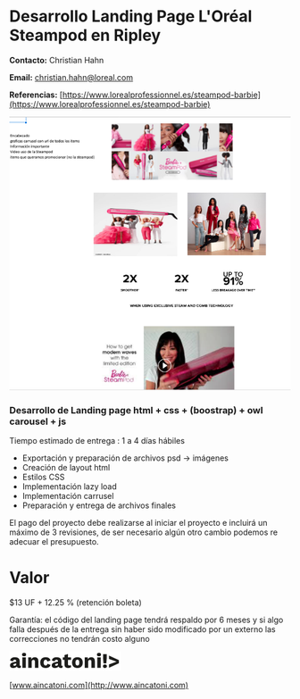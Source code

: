 # Desarrollo Landing Page L'Oréal Steampod en Ripley

**Contacto:** Christian Hahn

**Email:** christian.hahn@loreal.com

**Referencias:** [https://www.lorealprofessionnel.es/steampod-barbie](https://www.lorealprofessionnel.es/steampod-barbie)

![imagen de referencia](./assets/img/readme/referencia.png)

### Desarrollo de Landing page html + css + (boostrap) + owl carousel + js

Tiempo estimado de entrega : 1 a 4 días hábiles

- Exportación y preparación de archivos psd → imágenes
- Creación de layout html
- Estilos CSS
- Implementación lazy load
- Implementación carrusel
- Preparación y entrega de archivos finales

El pago del proyecto debe realizarse al iniciar el proyecto e incluirá un máximo de 3 revisiones, de ser necesario algún otro cambio podemos re adecuar el presupuesto.

# Valor

$13 UF + 12.25 % (retención boleta)

Garantía: el código del landing page tendrá respaldo por 6 meses y si algo falla después de la entrega sin haber sido modificado por un externo las correcciones no tendrán costo alguno

![logo.png](assets/img/readme/logo.png)

[www.aincatoni.com](http://www.aincatoni.com)
